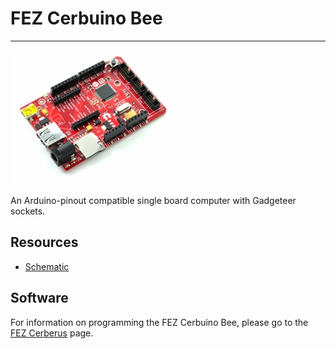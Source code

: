 # FEZ Cerbuino Bee
---
![FEZ Cerbuino Bee](images/fez-cerbuino-bee.jpg) 

An Arduino-pinout compatible single board computer with Gadgeteer sockets.

## Resources

* [Schematic](http://files.ghielectronics.com/downloads/Schematics/FEZ/FEZ%20Cerbuino%20Bee%20Schematic.pdf)

## Software

For information on programming the FEZ Cerbuino Bee, please go to the [FEZ Cerberus](../gadgeteer/fez-cerberus.md) page.
